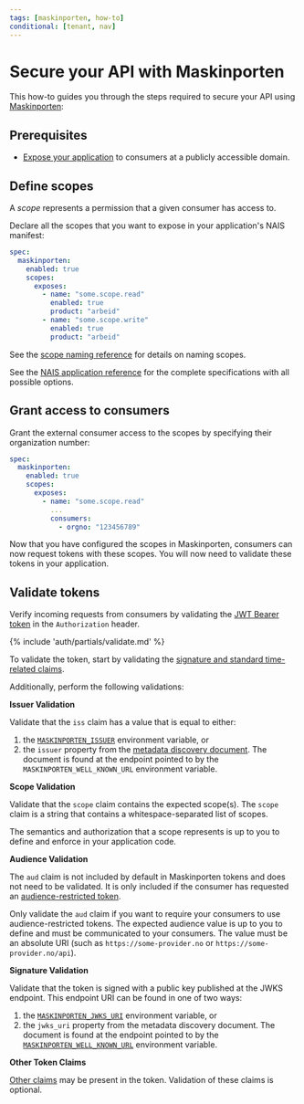 ```yaml
---
tags: [maskinporten, how-to]
conditional: [tenant, nav]
---
```


# Secure your API with Maskinporten

This how-to guides you through the steps required to secure your API using [Maskinporten](../README.md):

## Prerequisites

- [Expose your application](../../../workloads/application/how-to/expose.md) to consumers at a publicly accessible domain.

## Define scopes

A _scope_ represents a permission that a given consumer has access to.

Declare all the scopes that you want to expose in your application's NAIS manifest:

```yaml title="nais.yaml" hl_lines="5-11"
spec:
  maskinporten:
    enabled: true
    scopes:
      exposes:
        - name: "some.scope.read"
          enabled: true
          product: "arbeid"
        - name: "some.scope.write"
          enabled: true
          product: "arbeid"
```

See the [scope naming reference](../reference/README.md#scope-naming) for details on naming scopes.

See the [NAIS application reference](../../../workloads/application/reference/application-spec.md#maskinportenscopesexposes) for the complete specifications with all possible options.

## Grant access to consumers

Grant the external consumer access to the scopes by specifying their organization number:

```yaml title="nais.yaml" hl_lines="8-9"
spec:
  maskinporten:
    enabled: true
    scopes:
      exposes:
        - name: "some.scope.read"
          ...
          consumers:
            - orgno: "123456789"
```

Now that you have configured the scopes in Maskinporten, consumers can now request tokens with these scopes.
You will now need to validate these tokens in your application.

## Validate tokens

Verify incoming requests from consumers by validating the [JWT Bearer token](../../explanations/README.md#bearer-token) in the `Authorization` header.

{% include 'auth/partials/validate.md' %}

To validate the token, start by validating the [signature and standard time-related claims](../../explanations/README.md#token-validation).

Additionally, perform the following validations:

**Issuer Validation**

Validate that the `iss` claim has a value that is equal to either:

1. the [`MASKINPORTEN_ISSUER`][variables-ref] environment variable, or
2. the `issuer` property from the [metadata discovery document](../../explanations/README.md#well-known-url-metadata-document).
   The document is found at the endpoint pointed to by the `MASKINPORTEN_WELL_KNOWN_URL` environment variable.

**Scope Validation**

Validate that the `scope` claim contains the expected scope(s).
The `scope` claim is a string that contains a whitespace-separated list of scopes.

The semantics and authorization that a scope represents is up to you to define and enforce in your application code.

**Audience Validation**

The `aud` claim is not included by default in Maskinporten tokens and does not need to be validated.
It is only included if the consumer has requested an [audience-restricted token](https://docs.digdir.no/maskinporten_func_audience_restricted_tokens.html).

Only validate the `aud` claim if you want to require your consumers to use audience-restricted tokens.
The expected audience value is up to you to define and must be communicated to your consumers.
The value must be an absolute URI (such as `https://some-provider.no` or `https://some-provider.no/api`).

**Signature Validation**

Validate that the token is signed with a public key published at the JWKS endpoint.
This endpoint URI can be found in one of two ways:

1. the [`MASKINPORTEN_JWKS_URI`][variables-ref] environment variable, or
2. the `jwks_uri` property from the metadata discovery document.
   The document is found at the endpoint pointed to by the [`MASKINPORTEN_WELL_KNOWN_URL`][variables-ref] environment variable.

**Other Token Claims**

[Other claims](../reference/README.md#claims) may be present in the token.
Validation of these claims is optional.

[variables-ref]: ../reference/README.md#variables-for-validating-tokens
